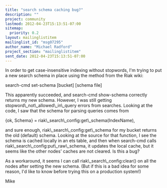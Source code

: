 ```yaml
---
title: "search schema caching bug?"
description: ""
project: community
lastmod: 2012-04-23T15:13:51-07:00
sitemap:
  priority: 0.2
layout: mailinglistitem
mailinglist_id: "msg07295"
author_name: "Michael Radford"
project_section: "mailinglistitem"
sent_date: 2012-04-23T15:13:51-07:00
---
```



In order to get case-insensitive indexing without stopwords, I'm
trying to put a new search schema in place using the method from the
Riak wiki:

search-cmd set-schema [bucket] [schema file]

This apparently succeeded, and search-cmd show-schema correctly
returns my new schema. However, I was still getting
stopword\\_not\\_allowed\\_in\\_query errors from searches. Looking at the
code, I saw that the schema for parsing queries comes from

 {ok, Schema} = riak\\_search\\_config:get\\_schema(IndexName),

and sure enough, riak\\_search\\_config:get\\_schema for my bucket returns
the old (default) schema. Looking at the source for that function, I
see the schema is cached locally in an ets table, and then when
search-cmd calls riak\\_search\\_config:put\\_raw\\_schema, it updates the
local cache, but it seems like the other nodes' caches are not
cleared. Is this a bug?

As a workaround, it seems I can call riak\\_search\\_config:clear() on all
the nodes after setting the new schema. (But if this is a bad idea for
some reason, I'd like to know before trying this on a production
system!)

Mike

